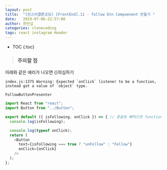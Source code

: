 ```yaml
---
layout: post
title:  "[인스타클론코딩] [FrontEnd].11 - follow btn Compoenent 만들기 "
date:   2019-07-06-22:57:00
author: 한만섭
categories: clonecoding
tags: react instagram Header
---
```


* TOC
{:toc}








> ### 주의할 점 

아래와 같은 에러가 나오면 {}의심하기 
```error
index.js:1375 Warning: Expected `onClick` listener to be a function, instead got a value of `object` type.
```

`FollowButtonPresenter`  
```javascript
import React from "react";
import Button from "../Button";

export default ({ isFollowing, onClick }) => { // 중괄호 빼먹으면 function이 object가 됨.
  console.log(isFollowing);

  console.log(typeof onClick);
  return (
    <Button
      text={isFollowing === true ? "unFollow" : "Follow"}
      onClick={onClick}
    />
  );
};


```
